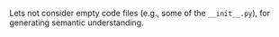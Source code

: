 Lets not consider empty code files (e.g., some of the `__init__.py`), for generating semantic understanding.